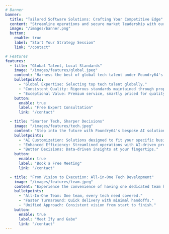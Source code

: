```yaml
---
# Banner
banner:
  title: "Tailored Software Solutions: Crafting Your Competitive Edge"
  content: "Streamline operations and secure market leadership with our precision-engineered software and strategic expertise"
  image: "/images/banner.png"
  button:
    enable: true
    label: "Start Your Strategy Session"
    link: "/contact"

# Features
features:
  - title: "Global Talent, Local Standards"
    image: "/images/features/global.jpeg"
    content: "Harness the best of global tech talent under Foundry64's expert leadership. Our in-house tools and practices guarantee consistent high-quality output, ensuring you receive exceptional value, not just savings."
    bulletpoints:
      - "Global Expertise: Selecting top tech talent globally."
      - "Consistent Quality: Rigorous standards maintained through proprietary processes."
      - "Exceptional Value: Premium service, smartly priced for quality not cost."
    button:
      enable: true
      label: "Free Expert Consultation"
      link: "/contact"

  - title: "Smarter Tech, Sharper Decisions"
    image: "/images/features/tech.jpeg"
    content: "Step into the future with Foundry64's bespoke AI solutions that streamline your operations and enhance decision-making, all tailored to fit seamlessly into your existing workflows."
    bulletpoints:
      - "AI Customization: Solutions designed to fit your specific business needs."
      - "Enhanced Efficiency: Streamlined operations with AI-driven processes."
      - "Better Decisions: Data-driven insights at your fingertips."
    button:
      enable: true
      label: "Book a Free Meeting"
      link: "/contact"

  - title: "From Vision to Execution: All-in-One Tech Development"
    image: "/images/features/team.jpeg"
    content: "Experience the convenience of having one dedicated team handle every aspect of your technology project—from initial design to final implementation. This streamlined approach speeds up delivery, simplifies communication, and integrates your project seamlessly."
    bulletpoints:
      - "All-In-One Team: One team, every tech need covered."
      - "Faster Turnaround: Quick delivery with minimal handoffs."
      - "Unified Approach: Consistent vision from start to finish."
    button:
      enable: true
      label: "Meet Ify and Gabe"
      link: "/contact"
---
```

